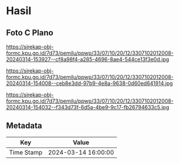 # Hasil

## Foto C Plano

https://sirekap-obj-formc.kpu.go.id/7d73/pemilu/ppwp/33/07/10/20/12/3307102012008-20240314-153927--cf8a98f4-a285-4696-8ae4-544ce13f3e0d.jpg

https://sirekap-obj-formc.kpu.go.id/7d73/pemilu/ppwp/33/07/10/20/12/3307102012008-20240314-154008--ceb8e3dd-97b9-4e8a-9638-0d60ed641914.jpg

https://sirekap-obj-formc.kpu.go.id/7d73/pemilu/ppwp/33/07/10/20/12/3307102012008-20240314-154032--f343d73f-6d5a-4be9-9c17-fb26794633c5.jpg


## Metadata

| Key        | Value               |
| ---------- | ------------------- |
| Time Stamp | 2024-03-14 16:00:00 |



